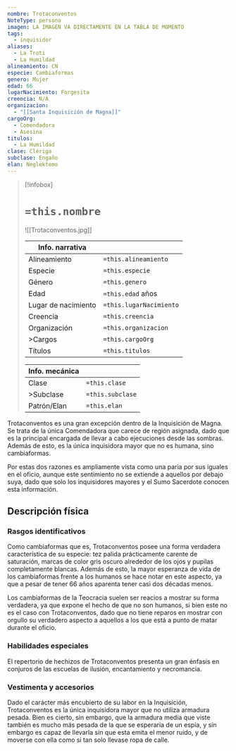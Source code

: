 ```yaml
---
nombre: Trotaconventos
NoteType: persona
imagen: LA IMAGEN VA DIRECTAMENTE EN LA TABLA DE MOMENTO
tags:
  - inquisidor
aliases:
  - La Troti
  - La Humildad
alineamiento: CN
especie: Cambiaformas
genero: Mujer
edad: 66
lugarNacimiento: Forgesita
creencia: N/A
organizacion:
  - "[[Santa Inquisición de Magna]]"
cargoOrg:
  - Comendadora
  - Asesina
titulos:
  - La Humildad
clase: Clériga
subclase: Engaño
elan: Neglektemo
---
```


>[!infobox]
># **`=this.nombre`**
> ![[Trotaconventos.jpg]]
> 
> | Info. narrativa     ||
>| -------------- | -------------- |
>| Alineamiento  | `=this.alineamiento` |
>| Especie          | `=this.especie` |
>| Género           | `=this.genero` |
>| Edad               | `=this.edad` años |
>| Lugar de nacimiento | `=this.lugarNacimiento` |
>| Creencia         | `=this.creencia` |
>| Organización  | `=this.organizacion` |
>| >Cargos          | `=this.cargoOrg` |
>| Títulos             | `=this.titulos` |
>
> |Info. mecánica ||
> | ----------- | ----------- |
> | Clase          | `=this.clase` |
> |>Subclase   | `=this.subclase` |
> |Patrón/Elan | `=this.elan` |

Trotaconventos es una gran excepción dentro de la Inquisición de Magna. Se trata de la única Comendadora que carece de región asignada, dado que es la principal encargada de llevar a cabo ejecuciones desde las sombras. Además de esto, es la única inquisidora mayor que no es humana, sino cambiaformas.

Por estas dos razones es ampliamente vista como una paria por sus iguales en el oficio, aunque este sentimiento no se extiende a aquellos por debajo suya, dado que solo los inquisidores mayores y el Sumo Sacerdote conocen esta información.

## Descripción física

### Rasgos identificativos

Como cambiaformas que es, Trotaconventos posee una forma verdadera característica de su especie: tez palida prácticamente carente de saturación, marcas de color gris oscuro alrededor de los ojos y pupilas completamente blancas. Además de esto, la mayor esperanza de vida de los cambiaformas frente a los humanos se hace notar en este aspecto, ya que a pesar de tener 66 años aparenta tener casi dos décadas menos.

Los cambiaformas de la Teocracia suelen ser reacios a mostrar su forma verdadera, ya que expone el hecho de que no son humanos, si bien este no es el caso con Trotaconventos, dado que no tiene reparos en mostrar con orgullo su verdadero aspecto a aquellos a los que está a punto de matar durante el oficio.

### Habilidades especiales

El repertorio de hechizos de Trotaconventos presenta un gran énfasis en conjuros de las escuelas de ilusión, encantamiento y necromancia.

### Vestimenta y accesorios

Dado el carácter más encubierto de su labor en la Inquisición, Trotaconventos es la única inquisidora mayor que no utiliza armadura pesada. Bien es cierto, sin embargo, que la armadura media que viste también es mucho más pesada de la que se esperaría de un espía, y sin embargo es capaz de llevarla sin que esta emita el menor ruido, y de moverse con ella como si tan solo llevase ropa de calle.